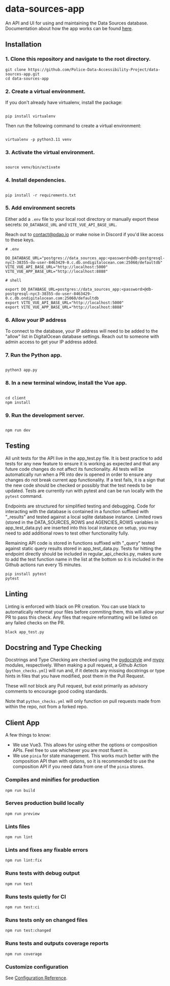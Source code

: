 # data-sources-app

An API and UI for using and maintaining the Data Sources database. Documentation about how the app works can be found [here](https://docs.pdap.io/api/introduction).

## Installation

### 1. Clone this repository and navigate to the root directory.

```
git clone https://github.com/Police-Data-Accessibility-Project/data-sources-app.git
cd data-sources-app
```

### 2. Create a virtual environment.

If you don't already have virtualenv, install the package:

```

pip install virtualenv

```

Then run the following command to create a virtual environment:

```

virtualenv -p python3.11 venv

```

### 3. Activate the virtual environment.

```

source venv/bin/activate

```

### 4. Install dependencies.

```

pip install -r requirements.txt

```

### 5. Add environment secrets

Either add a `.env` file to your local root directory or manually export these secrets: `DO_DATABASE_URL` and `VITE_VUE_API_BASE_URL`.  

Reach out to contact@pdap.io or make noise in Discord if you'd like access to these keys.

```
# .env

DO_DATABASE_URL="postgres://data_sources_app:<password>@db-postgresql-nyc3-38355-do-user-8463429-0.c.db.ondigitalocean.com:25060/defaultdb"
VITE_VUE_API_BASE_URL="http://localhost:5000"
VITE_VUE_APP_BASE_URL="http://localhost:8888"
```

```
# shell

export DO_DATABASE_URL=postgres://data_sources_app:<password>@db-postgresql-nyc3-38355-do-user-8463429-0.c.db.ondigitalocean.com:25060/defaultdb
export VITE_VUE_API_BASE_URL="http://localhost:5000"
export VITE_VUE_APP_BASE_URL="http://localhost:8888"
```

### 6. Allow your IP address

To connect to the database, your IP address will need to be added to the "allow" list in DigitalOcean database settings. Reach out to someone with admin access to get your IP address added.

### 7. Run the Python app.

```

python3 app.py

```


### 8. In a new terminal window, install the Vue app.

```

cd client
npm install

```

### 9. Run the development server.

```

npm run dev

```

## Testing

All unit tests for the API live in the app_test.py file. It is best practice to add tests for any new feature to ensure it is working as expected and that any future code changes do not affect its functionality. All tests will be automatically run when a PR into dev is opened in order to ensure any changes do not break current app functionality. If a test fails, it is a sign that the new code should be checked or possibly that the test needs to be updated. Tests are currently run with pytest and can be run locally with the `pytest` command.

Endpoints are structured for simplified testing and debugging. Code for interacting with the database is contained in a function suffixed with "_results" and tested against a local sqlite database instance. Limited rows (stored in the DATA_SOURCES_ROWS and AGENCIES_ROWS variables in app_test_data.py) are inserted into this local instance on setup, you may need to add additional rows to test other functionality fully. 

Remaining API code is stored in functions suffixed with "_query" tested against static query results stored in app_test_data.py. Tests for hitting the endpoint directly should be included in regular_api_checks.py, makes sure to add the test function name in the list at the bottom so it is included in the Github actions run every 15 minutes.

```
pip install pytest
pytest

```
## Linting
Linting is enforced with black on PR creation. You can use black to automatically reformat your files before commiting them, this will allow your PR to pass this check. Any files that require reformatting will be listed on any failed checks on the PR.
```
black app_test.py
```

## Docstring and Type Checking

Docstrings and Type Checking are checked using the [pydocstyle](https://www.pydocstyle.org/en/stable/) and [mypy](https://mypy-lang.org/)
modules, respectively. When making a pull request, a Github Action (`python_checks.yml`) will run and, 
if it detects any missing docstrings or type hints in files that you have modified, post them in the Pull Request.

These will *not* block any Pull request, but exist primarily as advisory comments to encourage good coding standards.

Note that `python_checks.yml` will only function on pull requests made from within the repo, not from a forked repo.

## Client App

A few things to know:

- We use Vue3. This allows for using either the options or composition APIs. Feel free to use whichever you are most fluent in.
- We use `pinia` for state management. This works much better with the composition API than with options, so it is recommended to use the composition API if you need data from one of the `pinia` stores.

### Compiles and minifies for production
```
npm run build
```

### Serves production build locally
```
npm run preview
```

### Lints files
```
npm run lint
```

### Lints and fixes any fixable errors
```
npm run lint:fix
```

### Runs tests with debug output
```
npm run test
```

### Runs tests quietly for CI
```
npm run test:ci
```

### Runs tests only on changed files
```
npm run test:changed
```

### Runs tests and outputs coverage reports
```
npm run coverage
```

### Customize configuration

See [Configuration Reference](https://cli.vuejs.org/config/).
